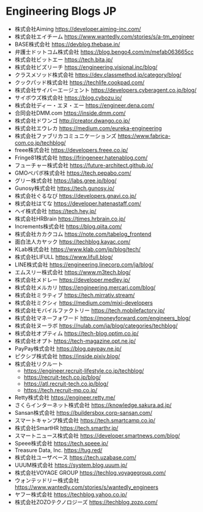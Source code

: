 # Engineering Blogs JP

* 株式会社Aiming https://developer.aiming-inc.com/
* 株式会社エイチーム https://www.wantedly.com/stories/s/a-tm_engineer
* BASE株式会社 https://devblog.thebase.in/
* 弁護士ドットコム株式会社 https://blog.bengo4.com/m/mefab063665cc
* 株式会社ビットエー https://tech.bita.jp/
* 株式会社ビズリーチ https://engineering.visional.inc/blog/
* クラスメソッド株式会社 https://dev.classmethod.jp/category/blog/
* クックパッド株式会社 https://techlife.cookpad.com/
* 株式会社サイバーエージェント https://developers.cyberagent.co.jp/blog/
* サイボウズ株式会社 https://blog.cybozu.io/
* 株式会社ディー・エヌ・エー https://engineer.dena.com/
* 合同会社DMM.com https://inside.dmm.com/
* 株式会社ドワンゴ http://creator.dwango.co.jp/
* 株式会社エウレカ https://medium.com/eureka-engineering
* 株式会社ファブリカコミュニケーションズ https://www.fabrica-com.co.jp/techblog/
* freee株式会社 https://developers.freee.co.jp/
* Fringe81株式会社 https://fringeneer.hatenablog.com/
* フューチャー株式会社 https://future-architect.github.io/
* GMOペパボ株式会社 https://tech.pepabo.com/
* グリー株式会社 https://labs.gree.jp/blog/
* Gunosy株式会社 https://tech.gunosy.io/
* 株式会社ぐるなび https://developers.gnavi.co.jp/
* 株式会社はてな https://developer.hatenastaff.com/
* ヘイ株式会社 https://tech.hey.jp/
* 株式会社HRBrain https://times.hrbrain.co.jp/
* Increments株式会社 https://blog.qiita.com/
* 株式会社カカクコム https://note.com/tabelog_frontend
* 面白法人カヤック https://techblog.kayac.com/
* KLab株式会社 https://www.klab.com/jp/blog/tech/
* 株式会社LIFULL https://www.lifull.blog/
* LINE株式会社 https://engineering.linecorp.com/ja/blog/
* エムスリー株式会社 https://www.m3tech.blog/
* 株式会社メドレー https://developer.medley.jp/
* 株式会社メルカリ https://engineering.mercari.com/blog/
* 株式会社ミラティブ https://tech.mirrativ.stream/
* 株式会社ミクシィ https://medium.com/mixi-developers
* 株式会社モバイルファクトリー https://tech.mobilefactory.jp/
* 株式会社マネーフォワード https://moneyforward.com/engineers_blog/
* 株式会社ヌーラボ https://nulab.com/ja/blog/categories/techblog/
* 株式会社オプティム https://tech-blog.optim.co.jp/
* 株式会社オプト https://tech-magazine.opt.ne.jp/
* PayPay株式会社 https://blog.paypay.ne.jp/
* ピクシブ株式会社 https://inside.pixiv.blog/
* 株式会社リクルート
    + https://engineer.recruit-lifestyle.co.jp/techblog/
    + https://recruit-tech.co.jp/blog/
    + https://atl.recruit-tech.co.jp/blog/
    + https://tech.recruit-mp.co.jp/
* Retty株式会社 https://engineer.retty.me/
* さくらインターネット株式会社 https://knowledge.sakura.ad.jp/
* Sansan株式会社 https://buildersbox.corp-sansan.com/
* スマートキャンプ株式会社 https://tech.smartcamp.co.jp/
* 株式会社SmartHR https://tech.smarthr.jp/
* スマートニュース株式会社 https://developer.smartnews.com/blog/
* Speee株式会社 https://tech.speee.jp/
* Treasure Data, Inc. https://tug.red/
* 株式会社ユーザベース https://tech.uzabase.com/
* UUUM株式会社 https://system.blog.uuum.jp/
* 株式会社VOYAGE GROUP https://techlog.voyagegroup.com/
* ウォンテッドリー株式会社 https://www.wantedly.com/stories/s/wantedly_engineers
* ヤフー株式会社 https://techblog.yahoo.co.jp/
* 株式会社ZOZOテクノロジーズ https://techblog.zozo.com/
